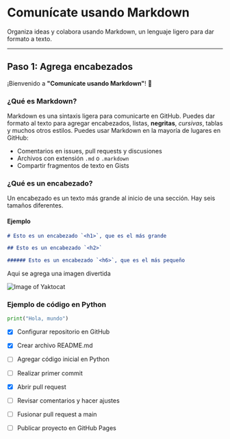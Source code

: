 # Comunícate usando Markdown

Organiza ideas y colabora usando Markdown, un lenguaje ligero para dar formato a texto.

---

## Paso 1: Agrega encabezados

¡Bienvenido a **"Comunícate usando Markdown"**! 👋

### ¿Qué es Markdown?

Markdown es una sintaxis ligera para comunicarte en GitHub. Puedes dar formato al texto para agregar encabezados, listas, **negritas**, *cursivas*, tablas y muchos otros estilos. Puedes usar Markdown en la mayoría de lugares en GitHub:

- Comentarios en issues, pull requests y discusiones  
- Archivos con extensión `.md` o `.markdown`  
- Compartir fragmentos de texto en Gists

### ¿Qué es un encabezado?

Un encabezado es un texto más grande al inicio de una sección. Hay seis tamaños diferentes.

#### Ejemplo

```markdown
# Esto es un encabezado `<h1>`, que es el más grande

## Esto es un encabezado `<h2>`

###### Esto es un encabezado `<h6>`, que es el más pequeño
```

Aqui se agrega una imagen divertida

![Image of Yaktocat](https://octodex.github.com/images/yaktocat.png)

### Ejemplo de código en Python

```python
print("Hola, mundo")
```
- [x] Configurar repositorio en GitHub  
- [x] Crear archivo README.md  
- [ ] Agregar código inicial en Python  
- [ ] Realizar primer commit  
- [x] Abrir pull request  
- [ ] Revisar comentarios y hacer ajustes  
- [ ] Fusionar pull request a main  
- [ ] Publicar proyecto en GitHub Pages  

